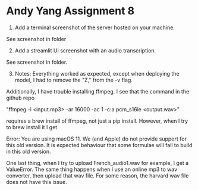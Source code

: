 # Andy Yang Assignment 8

1. Add a terminal screenshot of the server hosted on your machine.

See screenshot in folder

2. Add a streamlit UI screenshot with an audio transcription.

See screenshot in folder.

3. Notes: Everything worked as expected, except when deploying the model, I had to remove the "Z," from the -v flag. 

Additionally, I have trouble installing ffmpeg. I see that the command in the github repo 

"ffmpeg -i <input.mp3> -ar 16000 -ac 1 -c:a pcm_s16le <output.wav>"

requires a brew install of ffmpeg, not just a pip install. However, when I try to brew install it I get 

Error: You are using macOS 11.
We (and Apple) do not provide support for this old version.
It is expected behaviour that some formulae will fail to build in this old version.

One last thing, when I try to upload French_audio1.wav for example, I get a ValueError. The same thing happens when I use an online mp3 to wav converter, then upload that wav file. For some reason, the harvard wav file does not have this issue.
